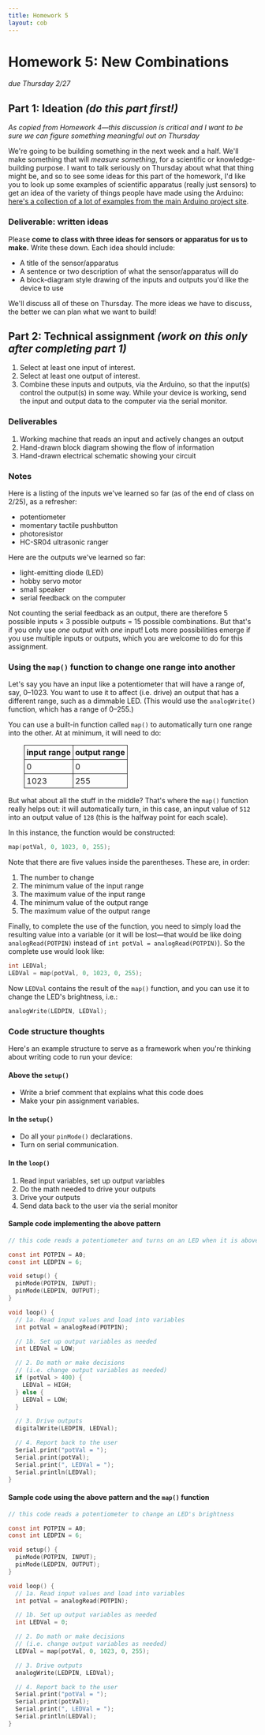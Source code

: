 ```yaml
---
title: Homework 5
layout: cob
---
```


<style>
    td, th {
        padding: 0.25em;
        border: solid;
        border-width: 1px;
        }
    table {
        margin-left: 2em;
        border-collapse: collapse;
        }
    pre {
        margin-left: 3em;
        }
</style>

# Homework 5: New Combinations

*due Thursday 2/27*

## Part 1: Ideation *(do this part first!)*

*As copied from Homework 4—this discussion is critical and I want to be sure we can figure something meaningful out on Thursday*

We're going to be building something in the next week and a half. We'll make something that will *measure something*, for a scientific or knowledge-building purpose. I want to talk seriously on Thursday about what that thing might be, and so to see some ideas for this part of the homework, I'd like you to look up some examples of scientific apparatus (really just sensors) to get an idea of the variety of things people have made using the Arduino: [here's a collection of a lot of examples from the main Arduino project site](https://create.arduino.cc/projecthub?category=sensors-environment&sort=trending).

### Deliverable: written ideas

Please **come to class with three ideas for sensors or apparatus for us to make.** Write these down. Each idea should include:

* A title of the sensor/apparatus
* A sentence or two description of what the sensor/apparatus will do
* A block-diagram style drawing of the inputs and outputs you'd like the device to use

We'll discuss all of these on Thursday. The more ideas we have to discuss, the better we can plan what we want to build!

## Part 2: Technical assignment *(work on this only after completing part 1)*

1. Select at least one input of interest.
2. Select at least one output of interest.
3. Combine these inputs and outputs, via the Arduino, so that the input(s) control the output(s) in some way. While your device is working, send the input and output data to the computer via the serial monitor.

### Deliverables

1. Working machine that reads an input and actively changes an output
2. Hand-drawn block diagram showing the flow of information
3. Hand-drawn electrical schematic showing your circuit

### Notes

Here is a listing of the inputs we've learned so far (as of the end of class on 2/25), as a refresher:

* potentiometer
* momentary tactile pushbutton
* photoresistor
* HC-SR04 ultrasonic ranger

Here are the outputs we've learned so far:

* light-emitting diode (LED)
* hobby servo motor
* small speaker
* serial feedback on the computer

Not counting the serial feedback as an output, there are therefore 5 possible inputs &times; 3 possible outputs = 15 possible combinations. But that's if you only use *one* output with *one* input! Lots more possibilities emerge if you use multiple inputs or outputs, which you are welcome to do for this assignment.

### Using the `map()` function to change one range into another

Let's say you have an input like a potentiometer that will have a range of, say, 0–1023. You want to use it to affect (i.e. drive) an output that has a different range, such as a dimmable LED. (This would use the `analogWrite()` function, which has a range of 0–255.)

You can use a built-in function called `map()` to automatically turn one range into the other. At at minimum, it will need to do:

input range | output range
--- | ---
0 | 0
1023 | 255

But what about all the stuff in the middle? That's where the `map()` function really helps out: it will automatically turn, in this case, an input value of `512` into an output value of `128` (this is the halfway point for each scale).

In this instance, the function would be constructed:

```c
map(potVal, 0, 1023, 0, 255);
```

Note that there are five values inside the parentheses. These are, in order:

1. The number to change
2. The minimum value of the input range
3. The maximum value of the input range
4. The minimum value of the output range
5. The maximum value of the output range

Finally, to complete the use of the function, you need to simply load the resulting value into a variable (or it will be lost—that would be like doing `analogRead(POTPIN)` instead of `int potVal = analogRead(POTPIN)`). So the complete use would look like:

```c
int LEDVal;
LEDVal = map(potVal, 0, 1023, 0, 255);
```

Now `LEDVal` contains the result of the `map()` function, and you can use it to change the LED's brightness, i.e.:

```c
analogWrite(LEDPIN, LEDVal);
```


### Code structure thoughts

Here's an example structure to serve as a framework when you're thinking about writing code to run your device:

#### Above the `setup()`

* Write a brief comment that explains what this code does
* Make your pin assignment variables.

#### In the `setup()`

* Do all your `pinMode()` declarations.
* Turn on serial communication.

#### In the `loop()`

1. Read input variables, set up output variables
2. Do the math needed to drive your outputs
3. Drive your outputs
4. Send data back to the user via the serial monitor

#### Sample code implementing the above pattern

```c
// this code reads a potentiometer and turns on an LED when it is above a certain level

const int POTPIN = A0;
const int LEDPIN = 6;

void setup() {
  pinMode(POTPIN, INPUT);
  pinMode(LEDPIN, OUTPUT);
}

void loop() {
  // 1a. Read input values and load into variables
  int potVal = analogRead(POTPIN);

  // 1b. Set up output variables as needed
  int LEDVal = LOW;

  // 2. Do math or make decisions
  // (i.e. change output variables as needed)
  if (potVal > 400) {
    LEDVal = HIGH;
  } else {
    LEDVal = LOW;
  }

  // 3. Drive outputs
  digitalWrite(LEDPIN, LEDVal);

  // 4. Report back to the user
  Serial.print("potVal = ");
  Serial.print(potVal);
  Serial.print(", LEDVal = ");
  Serial.println(LEDVal);
}
```


#### Sample code using the above pattern and the `map()` function

```c
// this code reads a potentiometer to change an LED's brightness

const int POTPIN = A0;
const int LEDPIN = 6;

void setup() {
  pinMode(POTPIN, INPUT);
  pinMode(LEDPIN, OUTPUT);
}

void loop() {
  // 1a. Read input values and load into variables
  int potVal = analogRead(POTPIN);

  // 1b. Set up output variables as needed
  int LEDVal = 0;

  // 2. Do math or make decisions
  // (i.e. change output variables as needed)
  LEDVal = map(potVal, 0, 1023, 0, 255);

  // 3. Drive outputs
  analogWrite(LEDPIN, LEDVal);

  // 4. Report back to the user
  Serial.print("potVal = ");
  Serial.print(potVal);
  Serial.print(", LEDVal = ");
  Serial.println(LEDVal);
}
```